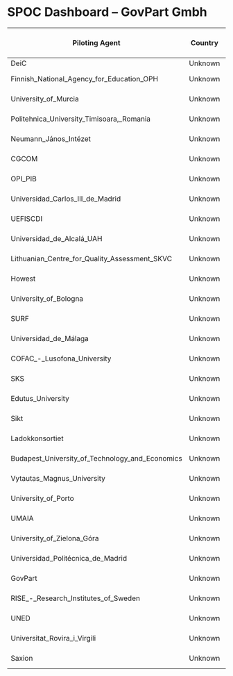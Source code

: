 # SPOC Dashboard – GovPart Gmbh

| Piloting Agent | Country | Pilot | PA Checklist % | PA Last Update | SPOC Checklist % | SPOC Last Update |
|----------------|---------|--------|----------------|----------------|------------------|------------------|
| DeiC | Unknown | Unknown | 0% | nan | 0% | nan |
| Finnish_National_Agency_for_Education_OPH | Unknown | Unknown | 0% | 2025-04-07 | 0% | 2025-04-07 |
| University_of_Murcia | Unknown | Unknown | 0% | 2025-04-07 | 0% | 2025-04-07 |
| Politehnica_University_Timisoara,_Romania | Unknown | Unknown | 0% | 2025-04-07 | 0% | 2025-04-07 |
| Neumann_János_Intézet | Unknown | Unknown | 0% | 2025-04-07 | 0% | 2025-04-07 |
| CGCOM | Unknown | Unknown | 0% | 2025-04-07 | 0% | 2025-04-07 |
| OPI_PIB | Unknown | Unknown | 0% | 2025-04-07 | 0% | 2025-04-07 |
| Universidad_Carlos_III_de_Madrid | Unknown | Unknown | 0% | 2025-04-07 | 0% | 2025-04-07 |
| UEFISCDI | Unknown | Unknown | 0% | 2025-04-07 | 0% | 2025-04-07 |
| Universidad_de_Alcalá_UAH | Unknown | Unknown | 0% | 2025-04-07 | 0% | 2025-04-07 |
| Lithuanian_Centre_for_Quality_Assessment_SKVC | Unknown | Unknown | 0% | 2025-04-07 | 0% | 2025-04-07 |
| Howest | Unknown | Unknown | 0% | 2025-04-07 | 0% | 2025-04-07 |
| University_of_Bologna | Unknown | Unknown | 0% | 2025-04-07 | 0% | 2025-04-07 |
| SURF | Unknown | Unknown | 0% | 2025-04-07 | 0% | 2025-04-07 |
| Universidad_de_Málaga | Unknown | Unknown | 0% | 2025-04-07 | 0% | 2025-04-07 |
| COFAC_-_Lusofona_University | Unknown | Unknown | 0% | 2025-04-07 | 0% | 2025-04-07 |
| SKS | Unknown | Unknown | 0% | 2025-04-07 | 0% | 2025-04-07 |
| Edutus_University | Unknown | Unknown | 0% | 2025-04-07 | 0% | 2025-04-07 |
| Sikt | Unknown | Unknown | 0% | 2025-04-07 | 0% | 2025-04-07 |
| Ladokkonsortiet | Unknown | Unknown | 0% | 2025-04-07 | 0% | 2025-04-07 |
| Budapest_University_of_Technology_and_Economics | Unknown | Unknown | 0% | 2025-04-07 | 0% | 2025-04-07 |
| Vytautas_Magnus_University | Unknown | Unknown | 0% | 2025-04-07 | 0% | 2025-04-07 |
| University_of_Porto | Unknown | Unknown | 0% | 2025-04-07 | 0% | 2025-04-07 |
| UMAIA | Unknown | Unknown | 0% | 2025-04-07 | 0% | 2025-04-07 |
| University_of_Zielona_Góra | Unknown | Unknown | 0% | 2025-04-07 | 0% | 2025-04-07 |
| Universidad_Politécnica_de_Madrid | Unknown | Unknown | 0% | 2025-04-07 | 0% | 2025-04-07 |
| GovPart | Unknown | Unknown | 0% | 2025-04-07 | 0% | 2025-04-07 |
| RISE_-_Research_Institutes_of_Sweden | Unknown | Unknown | 0% | 2025-04-07 | 0% | 2025-04-07 |
| UNED | Unknown | Unknown | 0% | 2025-04-07 | 0% | 2025-04-07 |
| Universitat_Rovira_i_Virgili | Unknown | Unknown | 0% | 2025-04-07 | 0% | 2025-04-07 |
| Saxion | Unknown | Unknown | 0% | 2025-04-07 | 0% | 2025-04-07 |
